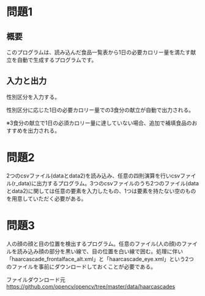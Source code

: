 # 問題1
## 概要
このプログラムは、読み込んだ食品一覧表から1日の必要カロリー量を満たす献立を自動で生成するプログラムです。

## 入力と出力
性別区分を入力する。

性別区分に応じた1日の必要カロリー量での3食分の献立が自動で出力される。

※3食分の献立で1日の必須カロリー量に達していない場合、追加で補填食品のおすすめを出力される。

# 問題2

2つのcsvファイル(dataとdata2)を読み込み、任意の四則演算を行いcsvファイル(r_data)に出力するプログラム。3つのcsvファイルのうち2つのファイル(dataとdata2)に関しては任意の要素を入力したもの、1つは要素を持たない空のものを用意していただく必要がある。

# 問題3

人の顔の顔と目の位置を検出するプログラム。任意のファイル(人の顔)のファイルを読み込み顔の部分を黒い線で、目の位置を白い線で囲む。処理に伴い「haarcascade_frontalface_alt.xml」と「haarcascade_eye.xml」という2つのファイルを事前にダウンロードしておくことが必要である。

ファイルダウンロード元
https://github.com/opencv/opencv/tree/master/data/haarcascades
